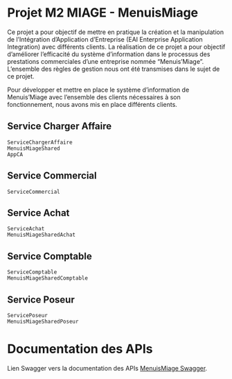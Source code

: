 # Projet M2 MIAGE - MenuisMiage

Ce projet a pour objectif de mettre en pratique la création et la manipulation de l’Intégration d’Application d’Entreprise (EAI Enterprise
Application Integration) avec différents clients. La réalisation de ce projet a pour objectif d’améliorer l’efficacité du système d’information dans le processus des prestations commerciales d’une entreprise nommée “Menuis’Miage”. L’ensemble des règles de gestion nous ont été transmises dans le sujet de ce projet.

Pour développer et mettre en place le système d’information de Menuis’Miage avec l’ensemble des clients nécessaires à
son fonctionnement, nous avons mis en place différents clients.

## Service Charger Affaire
`ServiceChargerAffaire`  
`MenuisMiageShared`  
`AppCA` 

## Service Commercial
`ServiceCommercial`  

## Service Achat
`ServiceAchat`  
`MenuisMiageSharedAchat`  

## Service Comptable
`ServiceComptable`  
`MenuisMiageSharedComptable`

## Service Poseur
`ServicePoseur`  
`MenuisMiageSharedPoseur`  

# Documentation des APIs

Lien Swagger vers la documentation des APIs [MenuisMiage Swagger](https://app.swaggerhub.com/apis-docs/christian.michielan/MenuisMiage/1.0.0#/).
